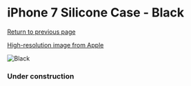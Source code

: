 # iPhone 7 Silicone Case - Black

[Return to previous page](/iphone_7)

[High-resolution image from Apple](https://store.storeimages.cdn-apple.com/8756/as-images.apple.com/is/MMW82?wid=4500&hei=4500&fmt=png)

<div style="width: 384px"><img src="/everysource/MMW82.png" alt="Black"></div>

### Under construction
